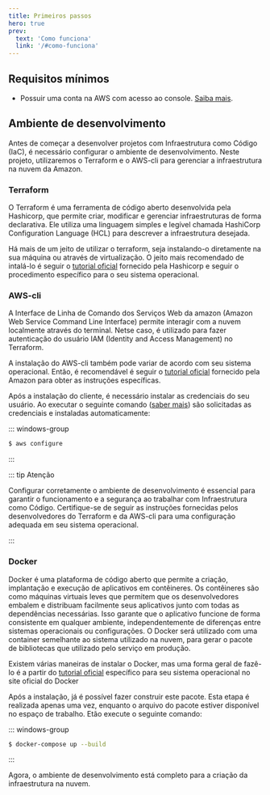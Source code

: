 ```yaml
---
title: Primeiros passos
hero: true
prev:
  text: 'Como funciona'
  link: '/#como-funciona'
---
```


<VPDocHero
  class="VPDocHero VPDocHero--medium-image"
  name="Tutorial"
  text="Como criar o seu o seu"
  tagline="e fazer o deploy na AWS"
  image="/image/fluentui-emoji/rocket.png"
  :actions="[
    {
      theme: 'alt',
      text:'Baixe os arquivos',
      link:'https://github.com/FelixLuciano/safe-bin/archive/refs/heads/main.zip'
    }, {
      theme: 'false',
      text:'OU'
    }, {
      theme: 'alt',
      text:'Clone o repositório',
      link:'https://github.com/felixLuciano/safe-bin/fork'
    }
  ]"
/>

## Requisitos mínimos

- Possuir uma conta na AWS com acesso ao console.
  [Saiba mais](https://repost.aws/knowledge-center/create-and-activate-aws-account).

## Ambiente de desenvolvimento

Antes de começar a desenvolver projetos com Infraestrutura como Código (IaC), é
necessário configurar o ambiente de desenvolvimento. Neste projeto, utilizaremos
o Terraform e o AWS-cli para gerenciar a infraestrutura na nuvem da Amazon.

### Terraform

O Terraform é uma ferramenta de código aberto desenvolvida pela Hashicorp, que
permite criar, modificar e gerenciar infraestruturas de forma declarativa. Ele
utiliza uma linguagem simples e legível chamada HashiCorp Configuration Language
(HCL) para descrever a infraestrutura desejada.

Há mais de um jeito de utilizar o terraform, seja instalando-o diretamente na
sua máquina ou através de virtualização. O jeito mais recomendado de intalá-lo é
seguir o [tutorial oficial](https://developer.hashicorp.com/terraform/downloads)
fornecido pela Hashicorp e seguir o procedimento específico para o seu sistema
operacional.

### AWS-cli

A Interface de Linha de Comando dos Serviços Web da amazon (Amazon Web Service
Command Line Interface) permite interagir com a nuvem localmente através do
terminal. Netse caso, é utilizado para fazer autenticação do usuário IAM
(Identity and Access Management) no Terraform.

A instalação do AWS-cli também pode variar de acordo com seu sistema
operacional. Então, é recomendável é seguir o
[tutorial oficial](https://docs.aws.amazon.com/cli/latest/userguide/getting-started-install.html)
fornecido pela Amazon para obter as instruções específicas.

Após a instalação do cliente, é necessário instalar as credenciais do seu
usuário. Ao executar o seguinte comando
([saber mais](https://docs.aws.amazon.com/cli/latest/reference/configure/index.html))
são solicitadas as credenciais e instaladas automaticamente:

::: windows-group

```sh [Bash]
$ aws configure
```

:::

::: tip Atenção

Configurar corretamente o ambiente de desenvolvimento é essencial para garantir
o funcionamento e a segurança ao trabalhar com Infraestrutura como Código.
Certifique-se de seguir as instruções fornecidas pelos desenvolvedores do
Terraform e da AWS-cli para uma configuração adequada em seu sistema
operacional.

:::

### Docker

Docker é uma plataforma de código aberto que permite a criação, implantação e execução de aplicativos em contêineres. Os contêineres são como máquinas virtuais leves que permitem que os desenvolvedores embalem e distribuam facilmente seus aplicativos junto com todas as dependências necessárias. Isso garante que o aplicativo funcione de forma consistente em qualquer ambiente, independentemente de diferenças entre sistemas operacionais ou configurações. O Docker será utilizado com uma container semelhante ao sistema utilizado na nuvem, para gerar o pacote de bibliotecas que utilizado pelo serviço em produção.

Existem várias maneiras de instalar o Docker, mas uma forma geral de fazê-lo é a partir do [tutorial oficial](https://www.docker.com/get-started) específico para seu sistema operacional no site oficial do Docker

Após a instalação, já é possível fazer construir este pacote. Esta etapa é realizada apenas uma vez, enquanto o arquivo do pacote estiver disponível no espaço de trabalho. Etão execute o seguinte comando:

::: windows-group

```sh [Bash]
$ docker-compose up --build
```

:::

Agora, o ambiente de desenvolvimento está completo para a criação da infraestrutura na nuvem.
